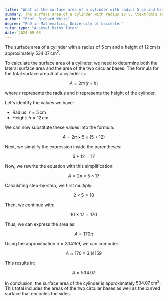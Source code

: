 ```yaml
---
title: "What is the surface area of a cylinder with radius 5 cm and height 12 cm?"
summary: The surface area of a cylinder with radius $5 \, \text{cm}$ and height $12 \, \text{cm}$ is $534.07 \, \text{cm}^2$.
author: "Prof. Richard White"
degree: "PhD in Mathematics, University of Leicester"
tutor_type: "A-Level Maths Tutor"
date: 2024-05-03
---
```


The surface area of a cylinder with a radius of $5 \, \text{cm}$ and a height of $12 \, \text{cm}$ is approximately $534.07 \, \text{cm}^2$.

To calculate the surface area of a cylinder, we need to determine both the lateral surface area and the area of the two circular bases. The formula for the total surface area $A$ of a cylinder is:

$$
A = 2\pi r (r + h)
$$

where $r$ represents the radius and $h$ represents the height of the cylinder.

Let's identify the values we have:
- Radius: $r = 5 \, \text{cm}$
- Height: $h = 12 \, \text{cm}$

We can now substitute these values into the formula:

$$
A = 2\pi \times 5 \times (5 + 12)
$$

Next, we simplify the expression inside the parentheses:

$$
5 + 12 = 17
$$

Now, we rewrite the equation with this simplification:

$$
A = 2\pi \times 5 \times 17
$$

Calculating step-by-step, we first multiply:

$$
2 \times 5 = 10
$$

Then, we continue with:

$$
10 \times 17 = 170
$$

Thus, we can express the area as:

$$
A = 170\pi
$$

Using the approximation $\pi \approx 3.14159$, we can compute:

$$
A \approx 170 \times 3.14159
$$

This results in:

$$
A \approx 534.07
$$

In conclusion, the surface area of the cylinder is approximately $534.07 \, \text{cm}^2$. This total includes the areas of the two circular bases as well as the curved surface that encircles the sides.
    